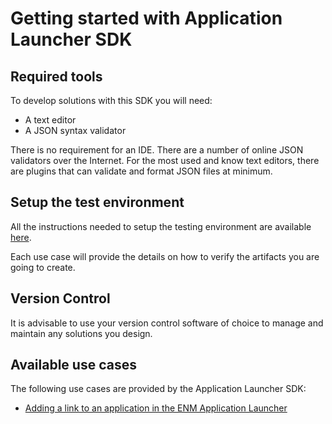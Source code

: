 # Getting started with Application Launcher SDK

## Required tools

To develop solutions with this SDK you will need:

* A text editor
* A JSON syntax validator

There is no requirement for an IDE. There are a number of online JSON validators over the Internet.
For the most used and know text editors, there are plugins that can validate and format JSON files at minimum.

## Setup the test environment

All the instructions needed to setup the testing environment are available [here](setup-test-env.html).

Each use case will provide the details on how to verify the artifacts you are going to create. 

## Version Control

It is advisable to use your version control software of choice to manage and maintain any solutions you design.

## Available use cases

The following use cases are provided by the Application Launcher SDK:

* [Adding a link to an application in the ENM Application Launcher](uc/use-case-add-link.html)


